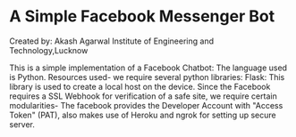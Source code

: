 # A Simple Facebook Messenger Bot
Created by: Akash Agarwal
Institute of Engineering and Technology,Lucknow

This is a simple implementation of a Facebook Chatbot:
The language used is Python.
Resources used- we require several python libraries: 
Flask: This library is used to create a local host on the device.
Since the Facebook requires a SSL Webhook for verification of a safe site, we require certain modularities-
The facebook provides the Developer Account with "Access Token" (PAT), also makes use of Heroku and ngrok
for setting up secure server.